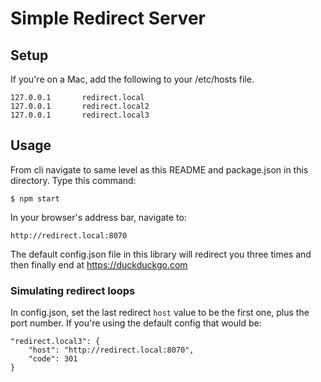 # Simple Redirect Server

## Setup
If you're on a Mac, add the following to your /etc/hosts file.
```
127.0.0.1       redirect.local
127.0.0.1       redirect.local2
127.0.0.1       redirect.local3
```

## Usage
From cli navigate to same level as this README and package.json in this directory. Type this command:
```
$ npm start
```

In your browser's address bar, navigate to:
```
http://redirect.local:8070
```

The default config.json file in this library will redirect you three times and then finally end at https://duckduckgo.com

### Simulating redirect loops
In config.json, set the last redirect `host` value to be the first one, plus the port number. If you're using the default config that would be:
```
"redirect.local3": {
    "host": "http://redirect.local:8070",
    "code": 301
}
```


